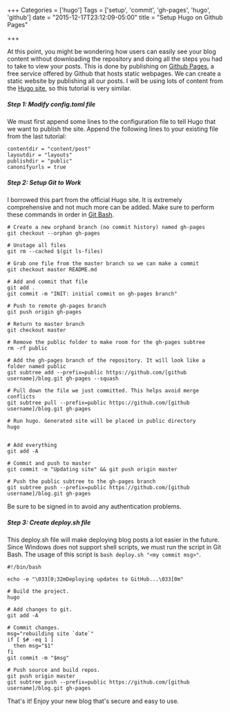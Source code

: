 +++
Categories = ['hugo']
Tags = ['setup', 'commit', 'gh-pages', 'hugo', 'github']
date = "2015-12-17T23:12:09-05:00"
title = "Setup Hugo on Github Pages"

+++

At this point, you might be wondering how users can easily see your blog content without downloading the repository and doing all the steps you had to take to view your posts. This is done by publishing on [Github Pages](https://pages.github.com/), a free service offered by Github that hosts static webpages. We can create a static website by publishing all our posts. I will be using lots of content from the [Hugo site](https://gohugo.io/tutorials/github-pages-blog/), so this tutorial is very similar.  

##### Step 1: Modify config.toml file
We must first append some lines to the configuration file to tell Hugo that we want to publish the site. Append the following lines to your existing file from the last tutorial:  

```
contentdir = "content/post"
layoutdir = "layouts"
publishdir = "public"
canonifyurls = true
```

##### Step 2: Setup Git to Work
I borrowed this part from the official Hugo site. It is extremely comprehensive and not much more can be added. Make sure to perform these commands in order in [Git Bash](https://git-scm.com/downloads).
```
# Create a new orphand branch (no commit history) named gh-pages
git checkout --orphan gh-pages

# Unstage all files
git rm --cached $(git ls-files)

# Grab one file from the master branch so we can make a commit
git checkout master README.md

# Add and commit that file
git add .
git commit -m "INIT: initial commit on gh-pages branch"

# Push to remote gh-pages branch
git push origin gh-pages

# Return to master branch
git checkout master

# Remove the public folder to make room for the gh-pages subtree
rm -rf public

# Add the gh-pages branch of the repository. It will look like a folder named public
git subtree add --prefix=public https://github.com/[github username]/blog.git gh-pages --squash

# Pull down the file we just committed. This helps avoid merge conflicts
git subtree pull --prefix=public https://github.com/[github username]/blog.git gh-pages

# Run hugo. Generated site will be placed in public directory
hugo


# Add everything
git add -A

# Commit and push to master
git commit -m "Updating site" && git push origin master

# Push the public subtree to the gh-pages branch
git subtree push --prefix=public https://github.com/[github username]/blog.git gh-pages
```

Be sure to be signed in to avoid any authentication problems.

##### Step 3: Create deploy.sh file
This deploy.sh file will make deploying blog posts a lot easier in the future. Since Windows does not support shell scripts, we must run the script in Git Bash. The usage of this script is `bash deploy.sh "<my commit msg>"`.

```
#!/bin/bash

echo -e "\033[0;32mDeploying updates to GitHub...\033[0m"

# Build the project.
hugo

# Add changes to git.
git add -A

# Commit changes.
msg="rebuilding site `date`"
if [ $# -eq 1 ]
  then msg="$1"
fi
git commit -m "$msg"

# Push source and build repos.
git push origin master
git subtree push --prefix=public https://github.com/[github username]/blog.git gh-pages
```

That's it! Enjoy your new blog that's secure and easy to use.